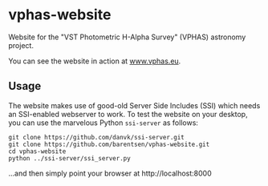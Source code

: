 vphas-website
=============

Website for the "VST Photometric H-Alpha Survey" (VPHAS) astronomy project.

You can see the website in action at www.vphas.eu.

Usage
-----

The website makes use of good-old Server Side Includes (SSI) which needs an SSI-enabled webserver to work. To test the website on your desktop, you can use the marvelous Python `ssi-server` as follows:

```
git clone https://github.com/danvk/ssi-server.git
git clone https://github.com/barentsen/vphas-website.git
cd vphas-website
python ../ssi-server/ssi_server.py
```

...and then simply point your browser at http://localhost:8000
